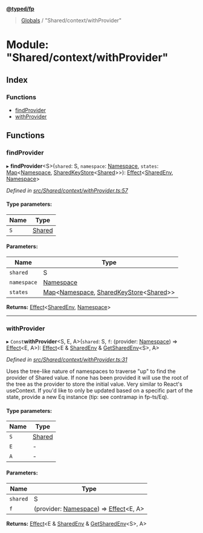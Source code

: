 **[@typed/fp](../README.md)**

> [Globals](../globals.md) / "Shared/context/withProvider"

# Module: "Shared/context/withProvider"

## Index

### Functions

* [findProvider](_shared_context_withprovider_.md#findprovider)
* [withProvider](_shared_context_withprovider_.md#withprovider)

## Functions

### findProvider

▸ **findProvider**\<S>(`shared`: S, `namespace`: [Namespace](_shared_core_model_namespace_.namespace.md), `states`: [Map](../interfaces/_shared_core_model_sharedkeystore_.sharedkeystore.md#map)\<[Namespace](_shared_core_model_namespace_.namespace.md), [SharedKeyStore](../interfaces/_shared_core_model_sharedkeystore_.sharedkeystore.md)\<[Shared](_shared_core_model_shared_.shared.md)>>): [Effect](_effect_effect_.effect.md)\<[SharedEnv](../interfaces/_shared_core_services_sharedenv_.sharedenv.md), [Namespace](_shared_core_model_namespace_.namespace.md)>

*Defined in [src/Shared/context/withProvider.ts:57](https://github.com/TylorS/typed-fp/blob/6ccb290/src/Shared/context/withProvider.ts#L57)*

#### Type parameters:

Name | Type |
------ | ------ |
`S` | [Shared](_shared_core_model_shared_.shared.md) |

#### Parameters:

Name | Type |
------ | ------ |
`shared` | S |
`namespace` | [Namespace](_shared_core_model_namespace_.namespace.md) |
`states` | [Map](../interfaces/_shared_core_model_sharedkeystore_.sharedkeystore.md#map)\<[Namespace](_shared_core_model_namespace_.namespace.md), [SharedKeyStore](../interfaces/_shared_core_model_sharedkeystore_.sharedkeystore.md)\<[Shared](_shared_core_model_shared_.shared.md)>> |

**Returns:** [Effect](_effect_effect_.effect.md)\<[SharedEnv](../interfaces/_shared_core_services_sharedenv_.sharedenv.md), [Namespace](_shared_core_model_namespace_.namespace.md)>

___

### withProvider

▸ `Const`**withProvider**\<S, E, A>(`shared`: S, `f`: (provider: [Namespace](_shared_core_model_namespace_.namespace.md)) => [Effect](_effect_effect_.effect.md)\<E, A>): [Effect](_effect_effect_.effect.md)\<E & [SharedEnv](../interfaces/_shared_core_services_sharedenv_.sharedenv.md) & [GetSharedEnv](_shared_core_model_shared_.md#getsharedenv)\<S>, A>

*Defined in [src/Shared/context/withProvider.ts:31](https://github.com/TylorS/typed-fp/blob/6ccb290/src/Shared/context/withProvider.ts#L31)*

Uses the tree-like nature of namespaces to traverse "up"
to find the provider of Shared value. If none has been provided
it will use the root of the tree as the provider to store
the initial value. Very similar to React's useContext. If you'd
like to only be updated based on a specific part of the state, provide
a new Eq instance (tip: see contramap in fp-ts/Eq).

#### Type parameters:

Name | Type |
------ | ------ |
`S` | [Shared](_shared_core_model_shared_.shared.md) |
`E` | - |
`A` | - |

#### Parameters:

Name | Type |
------ | ------ |
`shared` | S |
`f` | (provider: [Namespace](_shared_core_model_namespace_.namespace.md)) => [Effect](_effect_effect_.effect.md)\<E, A> |

**Returns:** [Effect](_effect_effect_.effect.md)\<E & [SharedEnv](../interfaces/_shared_core_services_sharedenv_.sharedenv.md) & [GetSharedEnv](_shared_core_model_shared_.md#getsharedenv)\<S>, A>
